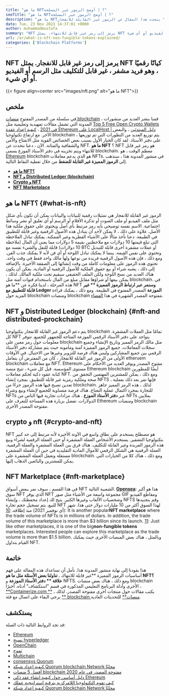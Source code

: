 ```yaml
---
title: "ما هو NFT؟ | أوضح الرموز غير المسلحة" 
seoTitle: "ما هو NFT؟ | أوضح الرموز غير المسلحة" 
description: "ما هو NFT؟ يتحدث هذا المقال عن الرموز غير القابلة للانفجار. NFT هي وحدة فريدة من البيانات الرقمية المخزنة في دفتر الأستاذ الموزع مع بيانات تعريف كاملة." 
date: Tue, 23 Nov 2021 14:37:01 +0000
author: muhammadmustafa
summary: "NFT يرمز إلى رمز غير قابل للانتهاء. يمثل NFT كيانًا رقميًا ، وهو فريد مشفر ، غير قابل للتكليف مثل الرسم أو الفيديو أو أي شيء." 
url: /ar/what-is-nft-non-fungible-tokens-explained/
categories: ['Blockchain Platforms']
---
```


## NFT يرمز إلى رمز غير قابل للانفجار. يمثل NFT كيانًا رقميًا ، وهو فريد مشفر ، غير قابل للتكليف مثل الرسم أو الفيديو أو أي شيء.

{{< figure align=center src="images/nft.png" alt="ما هو NFT">}}


## ملخص
في سلسلة من المصدر المفتوح [منصات blockchain][1] ، قمنا بنشر العديد من منشورات المدونة التي تشمل مقالات تمهيدية وتعليمية مثل [Top 5 Free Open Crypto Wallets في 2021][2] ، [كيفية إعداد عقدة Ethereum على LocalHost | دليل المبتدئين][3] ، والبعض الآخر. مع ارتفاع تكنولوجيا blockchain ، يتم توزيع العديد من التطورات التي تم توزيعها على دفتر الأستاذ. لقد كان الخيار الأول بسبب بعض الخصائص القوية مثل الانفتاح والأمن والشفافية والمتانة. الآن ، دعنا نتحدث عن NFT.  **ما هو NFT** ؟ NFT هو رمز غير قابل للانتهاء ويتم تخزينه في دفتر الأستاذ الموزع يسمى blockchain. معظم الوقت ، هو [Ethereum][1] blockchain هو الذي يدعم معاملات NFTs.
في منشور المدونة هذا ، سنذهب إلى  **الرموز المميزة غير القابلة للضغط**  من خلال تغطية النقاط التالية.
  * **[ما هو NFT؟][4]**
  * **[NFT و Distributed Ledger (blockchain)][5]**
  * **[Crypto و NFT][6]**
  * **[NFT Marketplace][7]**

## ما هو NFT؟   {#what-is-nft}
الرموز غير القابلة للانفجار هي تمثيلات رقمية للبيانات والبيانات يمكن أن تكون بأي شكل مثل ملف الفيديو أو ملف الصوت أو تذكرة الأفلام أو الرسم أو أي تعليق أو نشر وسائط اجتماعية. الاسم نفسه توضيحي بأنه رمز مرتبط بأي أصل ويحتوي على حقوق ملكية هذا الأصل. علاوة على ذلك ، لا يمكن لأحد أن يتبادل هذه الأصول الرقمية وغير قابلة للتطبيق في الطبيعة. دعنا نأخذ مثالًا على الأشياء الفطرية وغير الممكنة. يمكنك تبادل الملاحظة التي تبلغ قيمتها 10 دولارات مع ملاحظتين بقيمة 5 دولارات مما يعني أن المال (ملاحظة 10 دولارات) قابلة للتفل والشيء نفسه مع BTC أو عملات مشفرة أخرى قابلة للتبديل وتحتوي على نفس القيمة. بينما لا يمكنك تبادل اللوحة أو أي فن لأنه لا يمكنك جذب الفن. ومع ذلك ، فإن هذه الأصول الرقمية فريدة من نوعها ولها مالك واحد فقط في وقت واحد.
تحتوي هذه الرموز على معلومات كاملة من وقت إنشائها إلى الصفقة الأخيرة. بالإضافة إلى ذلك ، يشبه شراء أو بيع حقوق الملكية للأصول الرقمية أو المادية. يمكن أن يكون هناك العديد من نسخ اللوحة ولكن الملف الحقيقي سيقيم تحت ملكية المالك. لذلك ، يمكن بيعها أو شراؤها مقابل مبلغ من المال باستخدام قنوات آمنة مثل blockchain. في هذه المرحلة ، لدينا فكرة عن **ما هو NFT  **وسنمر عبر ارتباط الرموز المميزة **  غير قابلة للتطبيق  **مع**   Ledger الموزعة** المصدر المفتوح في الطبيعة. ومع ذلك ، يمكنك قراءة المزيد حول blockchain ومنصات blockchain مفتوحة المصدر الشهيرة في هذا [الفضاء][8].

## NFT و Distributed Ledger (blockchain)   {#nft-and distributed-prockchain}
يتم دعم الرموز غير القابلة للانفجار بتكنولوجيا blockchain تمامًا مثل العملات المشفرة. كل NFT يتواجد على دفتر الأستاذ الرقمي الموزعة المتاحة للجمهور للجميع. تتوفر معلومات حول رمز معين على blockchain مثل مالك الرمز المميز وتاريخ الإنشاء وجميع سجلات المعاملات. جميع الرموز المميزة آمنة ومأمونة حيث يتم مشاركة دفتر الأستاذ الرقمي بين جميع المشاركين وليس هناك فرصة للتزوير وغيرها من الاحتيال. في الأوقات الأولى من الرموز غير القابلة للانفجار ، كان من المفترض أن يتعامل etheruem blockchain مع معاملات NFT. Ethereum مفتوح المصدر ويوفر العديد من الأحكام على مستوى المؤسسة. قبل كل شيء ، تتيح منصة Ethereum blockchain أيضًا للمطورين كتابة عقود ذكية لحكم معاملات NFT.
ومع ذلك ، يمكن للمشترين المهتمين التحقق من صحة وملكية رمزية غير قابلة للتطبيق. بمجرد إنشاء NFTS ، فإنها تمر بعد ذلك بعملية تعدين تصبح فيها هذه الرموز جزءًا من blockchain. لذلك ، هذه الرمز المميز جاهز للتجارة بمجرد اكتمال عملية النعناع. هناك فرصة متساوية للجميع لإنشاء وبيع وشراء NFTs عبر  **دفتر الأستاذ الموزع** . هناك مزادات تجارية فيها الناس من NFTs بملايين الدولارات. تفضل بزيارة هذه المساحة للتعرف على Ethereum ومنصات blockchain مفتوحة المصدر الأخرى.

## crypto و nft   {#crypto-and-nft}
NFT هو مصطلح يستخدم على نطاق واسع في الآونة الأخيرة لأنه مرتبط إلى حد كبير بتكنولوجيا التشفير. يستخدم الأشخاص العملة المشفرة أو حتى العملة الرقمية لشراء وبيع هذه الرموز الفريدة وغير القابلة للتكليف. هناك فرق بين العملة المشفرة والعملة الرقمية. العملة الرقمية هي الشكل الرقمي للأموال المادية التقليدية في حين أن العملة المشفرة مستغلة وتعمل العملة المشفرة على blockchain. ومع ذلك ، هناك كلا من الخيارات التي يمكن للمشترين والبائعين الذهاب إليها.

## NFT Marketplace   {#nft-marketplace}
في هذا القسم ، سوف نمر ببعض أسواق NFT الشعبية التالية.
**[Opensea][9]**: هذا هو أكبر سوق NFT الذي يوفر NFT مجموعة واسعة من الأشياء مثل صور GIF ومقاطع الفيديو وشخصيات الألعاب وغيرها الكثير. يتيح لك إعداد محفظتك ، وإنشاء NFTS وقم بتجنيدها للبيع. يتم تسجيل حجم تجارة NFT لهذا السوق أكثر من 10 مليارات دولار حتى هذا. شهر (أي نوفمبر 2021) منذ إطلاقه.
[10]: It is another popular**NFT marketplace** where the trade volume of NFTs is in millions of dollars. In addition, the trade volume of this marketplace is more than $3 billion since its launch.
[11]: Just like other marketplaces, it is one of the big**non-fungible tokens** marketplaces. Interested people can explore this marketplace as the trade volume is more than $1.5 billion.
وبالمثل ، هناك بعض المنصات الأخرى حيث يمكنك القيام بتداول NFT.

## خاتمة
هذا يقودنا إلى نهاية منشور المدونة هذا. نأمل أن تساعدك هذه المقالة على فهم أساسيات الرموز المميزة **غير قابلة للانتهاك **. تناولنا بعض الأسئلة مثل ما هو NFT؟ علاقة ** دفتر الأستاذ الموزعة**  و NFTS. ومع ذلك ، هناك بعض منصات blockchain الأخرى وأدلة البرنامج التعليمي المذكورة في قسم "استكشاف" أدناه.
أخيرًا ، [**Containerize.com **][12] يكتب مقالات حول منتجات أخرى مفتوحة المصدر. لذلك ، يرجى البقاء على اتصال مع فئة [**  blockchain منصات**][1] للتحديثات العادية.

## يستكشف
قد تجد الروابط التالية ذات الصلة:
  * [Ethereum][13]
  * [نسيج hyperledger][14]
  * [OpenChain][15]
  * [تموج][16]
  * [Multichain][17]
  * [consensys Quorum][18]
  * [كيفية إعداد شبكة Quorum blockchain Network محليًا][19]
  * [أفضل 5 منصات blockchain مفتوحة المصدر في عام 2020][20]
  * [دليل أساسي حول كيفية إنشاء عقد ذكي Ethereum][21]
  * [كيف تقوم التكنولوجيا اللامركزية بترقية استراتيجية عملك][22]
  * [كيفية إعداد شبكة Quorum blockchain Network محليًا][19]

  
[1]: https://products.containerize.com/blockchain-platforms/
[2]: https://blog.containerize.com/blockchain-platforms/top-5-free-open-source-crypto-wallets-in-2021/
[3]: https://blog.containerize.com/blockchain-platforms/what-is-testnet-how-to-deploy-it-ethereum-testnet/
[4]: #What-is-NFT
[5]: #NFT-and-Distributed-Ledger-Bockchain
[6]: #Crypto-and-NFT
[7]: #NFT-Marketplace
[8]: https://blog.containerize.com/category/blockchain-platforms/
[9]: https://opensea.io/
[10]: https://marketplace.axieinfinity.com/
[11]: https://www.larvalabs.com/cryptopunks
[12]: https://www.containerize.com/
[13]: https://products.containerize.com/blockchain-platforms/ethereum
[14]: https://products.containerize.com/blockchain-platforms/hyperledger-fabric
[15]: https://products.containerize.com/blockchain-platforms/openchain
[16]: https://products.containerize.com/blockchain-platforms/ripple
[17]: https://products.containerize.com/blockchain-platforms/multichain
[18]: https://products.containerize.com/blockchain-platforms/consensys-quorum
[19]: https://blog.containerize.com/blockchain-platforms/how-to-setup-consensys-quorum-blockchain-network-locally/
[20]: https://blog.containerize.com/blockchain-platforms/top-5-open-source-blockchain-platforms-in-2020/
[21]: https://blog.containerize.com/
[22]: https://blog.containerize.com/2020/11/27/how-decentralized-technology-upgrades-your-business-strategy/
